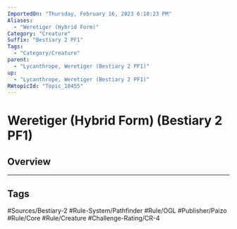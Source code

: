 ```yaml
---
ImportedOn: "Thursday, February 16, 2023 6:10:23 PM"
Aliases:
  - "Weretiger (Hybrid Form)"
Category: "Creature"
Suffix: "Bestiary 2 PF1"
Tags:
  - "Category/Creature"
parent:
  - "Lycanthrope, Weretiger (Bestiary 2 PF1)"
up:
  - "Lycanthrope, Weretiger (Bestiary 2 PF1)"
RWtopicId: "Topic_10455"
---
```

# Weretiger (Hybrid Form) (Bestiary 2 PF1)
## Overview

---
## Tags
#Sources/Bestiary-2 #Rule-System/Pathfinder #Rule/OGL #Publisher/Paizo #Rule/Core #Rule/Creature #Challenge-Rating/CR-4

